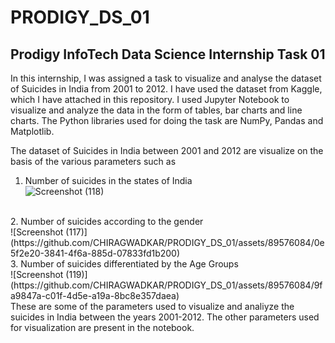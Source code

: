 # PRODIGY_DS_01

## Prodigy InfoTech Data Science Internship Task 01
In this internship, I was assigned a task to visualize and analyse the dataset of Suicides in India from 2001 to 2012.
I have used the dataset from Kaggle, which I have attached in this repository.
I used Jupyter Notebook to visualize and analyze the data in the form of tables, bar charts and line charts.
The Python libraries used for doing the task are NumPy, Pandas and Matplotlib.

The dataset of Suicides in India between 2001 and 2012 are visualize on the basis of the various parameters such as 

1. Number of suicides in the states of India<br>
![Screenshot (118)](https://github.com/CHIRAGWADKAR/PRODIGY_DS_01/assets/89576084/96ebcd45-8a2d-4e3d-9b97-b5391d9e63f7)
<br>
2. Number of suicides according to the gender<br>
![Screenshot (117)](https://github.com/CHIRAGWADKAR/PRODIGY_DS_01/assets/89576084/0e5f2e20-3841-4f6a-885d-07833fd1b200)
<br>
3. Number of suicides differentiated by the Age Groups<br>
![Screenshot (119)](https://github.com/CHIRAGWADKAR/PRODIGY_DS_01/assets/89576084/9fa9847a-c01f-4d5e-a19a-8bc8e357daea)
<br>
These are some of the parameters used to visualize and analiyze the suicides in India between the years 2001-2012. The other parameters used for visualization are present in the notebook.
